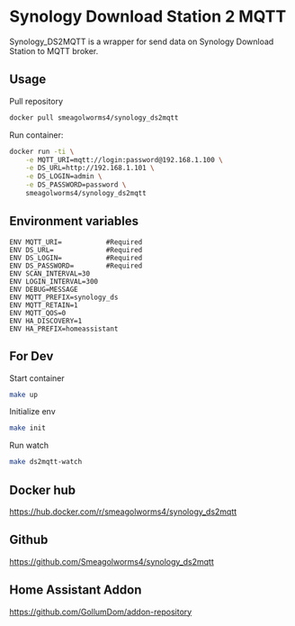 # Synology Download Station 2 MQTT

Synology_DS2MQTT is a wrapper for send data on Synology Download Station to MQTT broker.

## Usage

Pull repository

```bash
docker pull smeagolworms4/synology_ds2mqtt
```
Run container:

```bash
docker run -ti \
    -e MQTT_URI=mqtt://login:password@192.168.1.100 \
    -e DS_URL=http://192.168.1.101 \
    -e DS_LOGIN=admin \
    -e DS_PASSWORD=password \
    smeagolworms4/synology_ds2mqtt
```

## Environment variables

```
ENV MQTT_URI=           #Required
ENV DS_URL=             #Required
ENV DS_LOGIN=           #Required
ENV DS_PASSWORD=        #Required
ENV SCAN_INTERVAL=30
ENV LOGIN_INTERVAL=300
ENV DEBUG=MESSAGE
ENV MQTT_PREFIX=synology_ds
ENV MQTT_RETAIN=1
ENV MQTT_QOS=0
ENV HA_DISCOVERY=1
ENV HA_PREFIX=homeassistant
```

## For Dev

Start container

```bash
make up
```

Initialize env

```bash
make init
```

Run watch

```bash
make ds2mqtt-watch
```


## Docker hub

https://hub.docker.com/r/smeagolworms4/synology_ds2mqtt

## Github

https://github.com/Smeagolworms4/synology_ds2mqtt


## Home Assistant Addon

https://github.com/GollumDom/addon-repository
